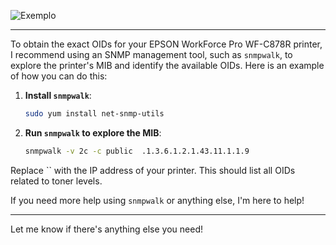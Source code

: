 ![Exemplo]([URL_da_Imagem](https://github.com/silasrsilveira/zabbix-epson/blob/main/see%20info.png))

---

To obtain the exact OIDs for your EPSON WorkForce Pro WF-C878R printer, I recommend using an SNMP management tool, such as `snmpwalk`, to explore the printer's MIB and identify the available OIDs. Here is an example of how you can do this:

1. **Install `snmpwalk`**:
   ```bash
   sudo yum install net-snmp-utils
   ```

2. **Run `snmpwalk` to explore the MIB**:
   ```bash
   snmpwalk -v 2c -c public  .1.3.6.1.2.1.43.11.1.1.9
   ```

Replace `` with the IP address of your printer. This should list all OIDs related to toner levels.

If you need more help using `snmpwalk` or anything else, I'm here to help!

---

Let me know if there's anything else you need!
